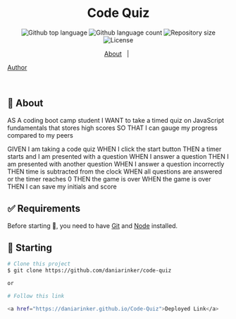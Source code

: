 <h1 align="center">Code Quiz</h1>

<p align="center">
  <img alt="Github top language" src="https://img.shields.io/github/languages/top/daniarinker/code-quiz?color=56BEB8">

  <img alt="Github language count" src="https://img.shields.io/github/languages/count/daniarinker/code-quiz?color=56BEB8">

  <img alt="Repository size" src="https://img.shields.io/github/repo-size/daniarinker/code-quiz?color=56BEB8">

  <img alt="License" src="https://img.shields.io/github/license/daniarinker/code-quiz?color=56BEB8">

  </p>

<p align="center">
  <a href="#dart-about">About</a> &#xa0; | &#xa0;

<a href="https://github.com/daniarinker" target="_blank">Author</a>

</p>

<br>

## :dart: About

AS A coding boot camp student
I WANT to take a timed quiz on JavaScript fundamentals that stores high scores
SO THAT I can gauge my progress compared to my peers

GIVEN I am taking a code quiz
WHEN I click the start button
THEN a timer starts and I am presented with a question
WHEN I answer a question
THEN I am presented with another question
WHEN I answer a question incorrectly
THEN time is subtracted from the clock
WHEN all questions are answered or the timer reaches 0
THEN the game is over
WHEN the game is over
THEN I can save my initials and score

## :white_check_mark: Requirements

Before starting :checkered_flag:, you need to have [Git](https://git-scm.com) and [Node](https://nodejs.org/en/) installed.

## :checkered_flag: Starting

```bash
# Clone this project
$ git clone https://github.com/daniarinker/code-quiz

or

# Follow this link

<a href="https://daniarinker.github.io/Code-Quiz">Deployed Link</a>
